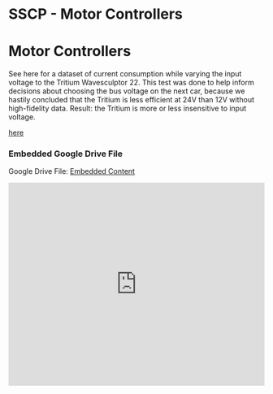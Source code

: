 # SSCP - Motor Controllers

# Motor Controllers

See here for a dataset of current consumption while varying the input voltage to the Tritium Wavesculptor 22. This test was done to help inform decisions about choosing the bus voltage on the next car, because we hastily concluded that the Tritium is less efficient at 24V than 12V without high-fidelity data. Result: the Tritium is more or less insensitive to input voltage.

[ here](/home/sscp-2012-2013/electrical-2012-2013/luminos-low-voltage-electrical-draw)

[](https://drive.google.com/folderview?id=1YWtf7R96bSAOgwwnBwra6iqHn8ZOEomA)

### Embedded Google Drive File

Google Drive File: [Embedded Content](https://drive.google.com/embeddedfolderview?id=1YWtf7R96bSAOgwwnBwra6iqHn8ZOEomA#list)

<iframe width="100%" height="400" src="https://drive.google.com/embeddedfolderview?id=1YWtf7R96bSAOgwwnBwra6iqHn8ZOEomA#list" frameborder="0"></iframe>

